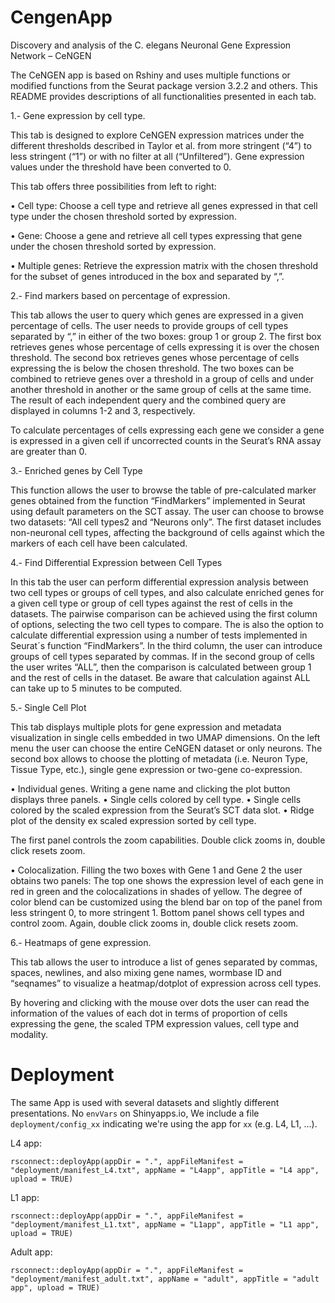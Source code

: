 # CengenApp

Discovery and analysis of the C. elegans Neuronal Gene Expression Network – CeNGEN 

The CeNGEN app is based on Rshiny and uses multiple functions or modified functions from the Seurat package version 3.2.2 and others. This README provides descriptions of all functionalities presented in each tab.

1.- Gene expression by cell type.

This tab is designed to explore CeNGEN expression matrices under the different thresholds described in Taylor et al. from more stringent (“4”) to less stringent (“1”) or with no filter at all (“Unfiltered”). Gene expression values under the threshold have been converted to 0.

This tab offers three possibilities from left to right:
	
•	Cell type: Choose a cell type and retrieve all genes expressed in that cell type under the chosen threshold sorted by expression.

•	Gene: Choose a gene and retrieve all cell types expressing that gene under the chosen threshold sorted by expression.

•	Multiple genes: Retrieve the expression matrix with the chosen threshold for the subset of genes introduced in the box and separated by “,”. 

2.- Find markers based on percentage of expression.

This tab allows the user to query which genes are expressed in a given percentage of cells. The user needs to provide groups of cell types separated by “,” in either of the two boxes: group 1 or group 2. The first box retrieves genes whose percentage of cells expressing it is over the chosen threshold.  The second box retrieves genes whose percentage of cells expressing the is below the chosen threshold. The two boxes can be combined to retrieve genes over a threshold in a group of cells and under another threshold in another or the same group of cells at the same time. The result of each independent query and the combined query are displayed in columns 1-2 and 3, respectively. 

To calculate percentages of cells expressing each gene we consider a gene is expressed in a given cell if uncorrected counts in the Seurat’s RNA assay are greater than 0.

3.- Enriched genes by Cell Type

This function allows the user to browse the table of pre-calculated marker genes obtained from the function “FindMarkers” implemented in Seurat using default parameters on the SCT assay. The user can choose to browse two datasets: “All cell types2 and “Neurons only”. The first dataset includes non-neuronal cell types, affecting the background of cells against which the markers of each cell have been calculated.
 
4.- Find Differential Expression between Cell Types

In this tab the user can perform differential expression analysis between two cell types or groups of cell types, and also calculate enriched genes for a given cell type or group of cell types against the rest of cells in the datasets. The pairwise comparison can be achieved using the first column of options, selecting the two cell types to compare. The is also the option to calculate differential expression using a number of tests implemented in Seurat´s function “FindMarkers”. In the third column, the user can introduce groups of cell types separated by commas. If in the second group of cells the user writes “ALL”, then the comparison is calculated between group 1 and the rest of cells in the dataset. Be aware that calculation against ALL can take up to 5 minutes to be computed.

5.- Single Cell Plot

This tab displays multiple plots for gene expression and metadata visualization in single cells embedded in two UMAP dimensions. On the left menu the user can choose the entire CeNGEN dataset or only neurons. The second box allows to choose the plotting of metadata (i.e. Neuron Type, Tissue Type, etc.), single gene expression or two-gene co-expression.

•	Individual genes. Writing a gene name and clicking the plot button displays three panels.
•	Single cells colored by cell type.
•	Single cells colored by the scaled expression from the Seurat’s SCT data slot. 
•	Ridge plot of the density ex scaled expression sorted by cell type.

The first panel controls the zoom capabilities. Double click zooms in, double click resets zoom.

•	Colocalization. Filling the two boxes with Gene 1 and Gene 2 the user obtains two panels: 
		The top one shows the expression level of each gene in red in green and the colocalizations in shades of yellow. The degree of color blend can be customized using the blend bar on top of the panel from less stringent 0, to more stringent 1.
		Bottom panel shows cell types and control zoom. Again, double click zooms in, double click resets zoom.


6.- Heatmaps of gene expression.

This tab allows the user to introduce a list of genes separated by commas, spaces, newlines, and also mixing gene names, wormbase ID and “seqnames” to visualize a heatmap/dotplot of expression across cell types. 

By hovering and clicking with the mouse over dots the user can read the information of the values of each dot in terms of proportion of cells expressing the gene, the scaled TPM expression values, cell type and modality. 



# Deployment

The same App is used with several datasets and slightly different presentations. No `envVars` on Shinyapps.io, We include a file `deployment/config_xx` indicating we're using the app for `xx` (e.g. L4, L1, ...).


L4 app:
```
rsconnect::deployApp(appDir = ".", appFileManifest = "deployment/manifest_L4.txt", appName = "L4app", appTitle = "L4 app", upload = TRUE)
```

L1 app:
```
rsconnect::deployApp(appDir = ".", appFileManifest = "deployment/manifest_L1.txt", appName = "L1app", appTitle = "L1 app", upload = TRUE)
```

Adult app:
```
rsconnect::deployApp(appDir = ".", appFileManifest = "deployment/manifest_adult.txt", appName = "adult", appTitle = "adult app", upload = TRUE)
```




